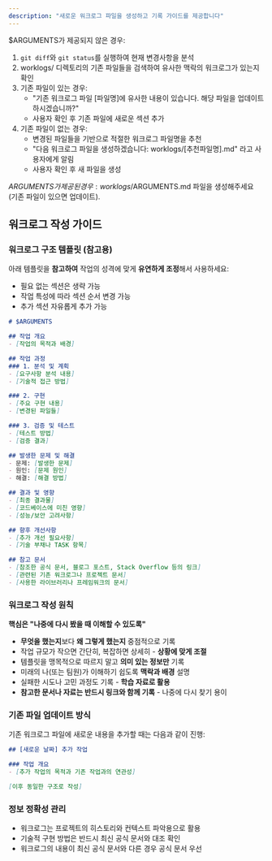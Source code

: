 ```yaml
---
description: "새로운 워크로그 파일을 생성하고 기록 가이드를 제공합니다"
---
```


$ARGUMENTS가 제공되지 않은 경우:
1. `git diff`와 `git status`를 실행하여 현재 변경사항을 분석
2. worklogs/ 디렉토리의 기존 파일들을 검색하여 유사한 맥락의 워크로그가 있는지 확인
3. 기존 파일이 있는 경우:
   - "기존 워크로그 파일 [파일명]에 유사한 내용이 있습니다. 해당 파일을 업데이트하시겠습니까?" 
   - 사용자 확인 후 기존 파일에 새로운 섹션 추가
4. 기존 파일이 없는 경우:
   - 변경된 파일들을 기반으로 적절한 워크로그 파일명을 추천
   - "다음 워크로그 파일을 생성하겠습니다: worklogs/[추천파일명].md" 라고 사용자에게 알림
   - 사용자 확인 후 새 파일을 생성

$ARGUMENTS가 제공된 경우:
worklogs/$ARGUMENTS.md 파일을 생성해주세요 (기존 파일이 있으면 업데이트).

## 워크로그 작성 가이드

### 워크로그 구조 템플릿 (참고용)
아래 템플릿을 **참고하여** 작업의 성격에 맞게 **유연하게 조정**해서 사용하세요:
- 필요 없는 섹션은 생략 가능
- 작업 특성에 따라 섹션 순서 변경 가능
- 추가 섹션 자유롭게 추가 가능

```markdown
# $ARGUMENTS

## 작업 개요
- [작업의 목적과 배경]

## 작업 과정
### 1. 분석 및 계획
- [요구사항 분석 내용]
- [기술적 접근 방법]

### 2. 구현
- [주요 구현 내용]
- [변경된 파일들]

### 3. 검증 및 테스트
- [테스트 방법]
- [검증 결과]

## 발생한 문제 및 해결
- 문제: [발생한 문제]
- 원인: [문제 원인]  
- 해결: [해결 방법]

## 결과 및 영향
- [최종 결과물]
- [코드베이스에 미친 영향]
- [성능/보안 고려사항]

## 향후 개선사항
- [추가 개선 필요사항]
- [기술 부채나 TASK 항목]

## 참고 문서
- [참조한 공식 문서, 블로그 포스트, Stack Overflow 등의 링크]
- [관련된 기존 워크로그나 프로젝트 문서]
- [사용한 라이브러리나 프레임워크의 문서]
```

### 워크로그 작성 원칙
**핵심은 "나중에 다시 봤을 때 이해할 수 있도록"**

- **무엇을 했는지**보다 **왜 그렇게 했는지** 중점적으로 기록
- 작업 규모가 작으면 간단히, 복잡하면 상세히 - **상황에 맞게 조절**
- 템플릿을 맹목적으로 따르지 말고 **의미 있는 정보만** 기록
- 미래의 나(또는 팀원)가 이해하기 쉽도록 **맥락과 배경** 설명
- 실패한 시도나 고민 과정도 기록 - **학습 자료로 활용**
- **참고한 문서나 자료는 반드시 링크와 함께 기록** - 나중에 다시 찾기 용이

### 기존 파일 업데이트 방식
기존 워크로그 파일에 새로운 내용을 추가할 때는 다음과 같이 진행:

```markdown
## [새로운 날짜] 추가 작업

### 작업 개요
- [추가 작업의 목적과 기존 작업과의 연관성]

[이후 동일한 구조로 작성]
```

### 정보 정확성 관리
- 워크로그는 프로젝트의 히스토리와 컨텍스트 파악용으로 활용
- 기술적 구현 방법은 반드시 최신 공식 문서와 대조 확인  
- 워크로그의 내용이 최신 공식 문서와 다른 경우 공식 문서 우선